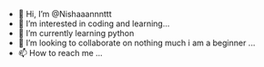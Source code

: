 - 👋 Hi, I’m @Nishaaannnttt
- 👀 I’m interested in coding and learning...
- 🌱 I’m currently learning python
- 💞️ I’m looking to collaborate on nothing much i am a beginner
...
- 📫 How to reach me ...

<!---
Nishaaannnttt/Nishaaannnttt is a ✨ special ✨ repository because its `README.md` (this file) appears on your GitHub profile.
You can click the Preview link to take a look at your changes.
--->

